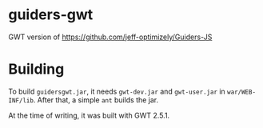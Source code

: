 guiders-gwt
===========

GWT version of https://github.com/jeff-optimizely/Guiders-JS

Building
=

To build `guidersgwt.jar`, it needs `gwt-dev.jar` and `gwt-user.jar` in `war/WEB-INF/lib`. After that, a simple `ant` builds the jar.

At the time of writing, it was built with GWT 2.5.1.
